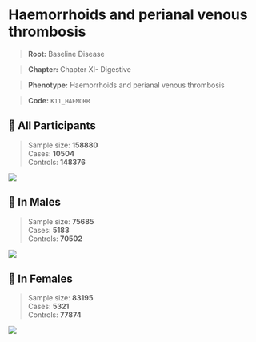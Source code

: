 # Haemorrhoids and perianal venous thrombosis

> **Root:** Baseline Disease  

> **Chapter:** Chapter XI- Digestive  

> **Phenotype:** Haemorrhoids and perianal venous thrombosis  

> **Code:** `K11_HAEMORR`

## 🧪 All Participants  
> Sample size: **158880**  
> Cases: **10504**  
> Controls: **148376**
<img src="/Disease/Figures/ALL/Incidence/K11_HAEMORR.png"/>
<CsvTable src="/Disease_Data/ALL/Incidence/COX_K11_HAEMORR.csv" label="🔍 View full results" />

## 👨 In Males  
> Sample size: **75685**  
> Cases: **5183**  
> Controls: **70502**
<img src="/Disease/Figures/Male/Incidence/K11_HAEMORR.png"/>
<CsvTable src="/Disease_Data/Male/Incidence/COX_K11_HAEMORR.csv" label="🔍 View full results" />

## 👩 In Females  
> Sample size: **83195**  
> Cases: **5321**  
> Controls: **77874**
<img src="/Disease/Figures/Female/Incidence/K11_HAEMORR.png"/>
<CsvTable src="/Disease_Data/Female/Incidence/COX_K11_HAEMORR.csv" label="🔍 View full results" />
